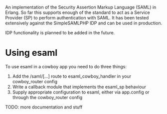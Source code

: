 An implementation of the Security Assertion Markup Language (SAML) in Erlang. So far this supports enough of the standard to act as a Service Provider (SP) to perform authentication with SAML. It has been tested extensively against the SimpleSAMLPHP IDP and can be used in production.

IDP functionality is planned to be added in the future.

# Using esaml

To use esaml in a cowboy app you need to do three things:

1. Add the /saml/[...] route to esaml_cowboy_handler in your cowboy_router config
2. Write a callback module that implements the esaml_sp behaviour
3. Supply appropriate configuration to esaml, either via app.config or through the cowboy_router config

TODO: more documentation and stuff
